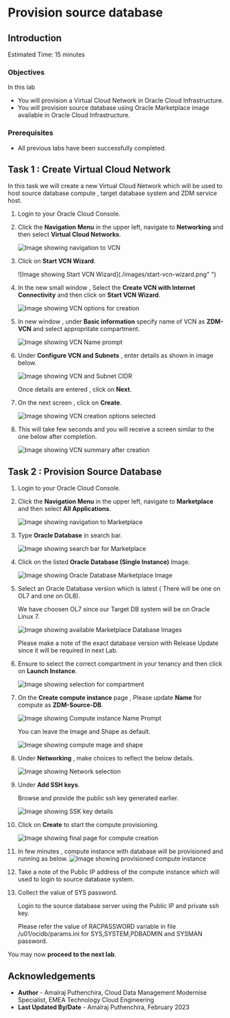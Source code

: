 # Provision source database

## Introduction

Estimated Time: 15 minutes

### Objectives

In this lab

* You will provision a Virtual Cloud Network in Oracle Cloud Infrastructure.
* You will provision source database using Oracle Marketplace image available in Oracle Cloud Infrastructure.

### Prerequisites

* All previous labs have been successfully completed.

## Task 1 : Create Virtual Cloud Network

   In this task we will create a new Virtual Cloud Network which will be used to host source database compute , target database system and ZDM service host.

1. Login to your Oracle Cloud Console.

2. Click the **Navigation Menu** in the upper left, navigate to **Networking** and then select **Virtual Cloud Networks**.
   
   ![Image showing navigation to VCN](./images/navigate-to-vcn.png " ")
 
3. Click on **Start VCN Wizard**.

   ![Image showing Start VCN Wizard](./images/start-vcn-wizard.png" ")

4. In the new small window , Select the **Create VCN with Internet Connectivity** and then click on **Start VCN Wizard**.

   ![Image showing VCN options for creation](./images/vcn-create-options.png " ")

5. In new window , under **Basic information** specify name of VCN as **ZDM-VCN** and select appropritate compartment.

   ![Image showing VCN Name prompt](./images/vcn-name-prompt.png)

6. Under **Configure VCN and Subnets** , enter details as shown in image below.

   ![Image showing VCN and Subnet CIDR](./images/vcn-cidr-info.png " ")

   Once details are entered , click on **Next**.

7. On the next screen , click on **Create**.

   ![Image showing VCN creation options selected](./images/vcn-summary.png " ")

8. This will take few seconds and you will receive a screen similar to the one below after completion.

   ![Image showing VCN summary after creation](./images/vcn-creation-summary.png " ")


## Task 2 : Provision Source Database

1. Login to your Oracle Cloud Console.

2. Click the **Navigation Menu** in the upper left, navigate to **Marketplace** and then select **All Applications**.

     ![Image showing navigation to Marketplace](./images/navigate-to-marketplace.png " ")

3. Type **Oracle Database** in search bar.

     ![Image showing search bar for Marketplace](./images/search-marketplace.png " ")

4. Click on the listed **Oracle Database (Single Instance)** Image.

     ![Image showing Oracle Database Marketplace Image](./images/oracle-database-image.png " ")

5. Select an Oracle Database version which is latest ( There will be one on OL7 and one on OL8).
    
   We have choosen OL7 since our Target DB system will be on Oracle Linux 7.

     ![Image showing available Marketplace Database Images](./images/db-image-options.png " ")

   Please make a note of the exact database version with Release Update since it will be required in next Lab.

6. Ensure to select the correct compartment in your tenancy and then click on **Launch Instance**.

   ![Image showing selection for compartment](./images/compartment.png)

7. On the **Create compute instance** page , Please update **Name** for compute as **ZDM-Source-DB**.

   ![Image showing Compute instance Name Prompt](./images/compute-name-prompt.png)

    You can leave the Image and Shape as default.

   ![Image showing compute mage and shape](./images/image-shape.png)

 8. Under **Networking** , make choices to reflect the below details.

    ![Image showing Network selection](./images/network-details.png " ")

 9. Under **Add SSH keys**.

    Browse and provide the public ssh key generated earlier.

    ![Image showing SSK key details](./images/ssh-key-upload.png " ")

10. Click on **Create** to start the compute provisioning.

    ![Image showing final page for compute creation](./images/compute-creation.png " ")

11. In few minutes , compute instance with database will be provisioned and running as below.
    ![Image showing provisioned compute instance](./images/prov-final.png)

12. Take a note of the Public IP address of the compute instance which will used to login to source database system.

13. Collect the value of SYS password.

    Login to the source database server using the Public IP and private ssh key.

    Please refer the value of RACPASSWORD variable in file /u01/ocidb/params.ini for SYS,SYSTEM,PDBADMIN and SYSMAN password.

    
    
You may now **proceed to the next lab**.

## Acknowledgements
* **Author** - Amalraj Puthenchira, Cloud Data Management Modernise Specialist, EMEA Technology Cloud Engineering
* **Last Updated By/Date** - Amalraj Puthenchira, February 2023

